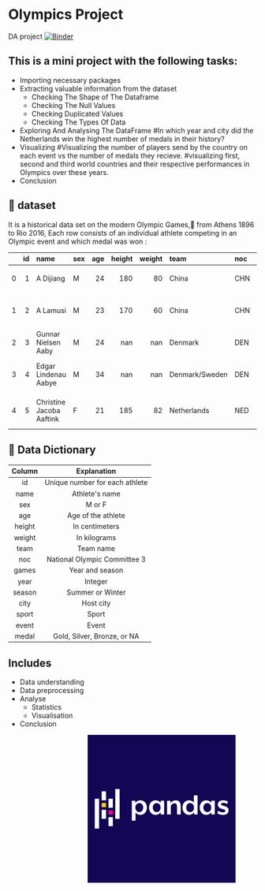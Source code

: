 # Olympics Project
DA project
[![Binder](https://mybinder.org/badge_logo.svg)](https://mybinder.org/v2/gh/Asma-Zahouani/Data-Analysis-main/master?labpath=index.ipynb)



## This is a mini project with the following tasks:
* Importing necessary packages
* Extracting valuable information from the dataset
  * Checking The Shape of The Dataframe
  * Checking The Null Values
  * Checking Duplicated Values
  * Checking The Types Of Data
* Exploring And Analysing The DataFrame
#In which year and city did the Netherlands win the highest number of medals in their history?
* Visualizing
#Visualizing the number of players send by the country on each event vs the number of medals they recieve.
#visualizing first, second and third world countries and their respective performances in Olympics over these years.
* Conclusion
  

## :file_folder: dataset
It is a historical data set on the modern Olympic Games,:date: from Athens  1896 to Rio 2016, Each row consists of an individual athlete competing in an Olympic event and which medal was won :

|    |   id | name                     | sex   |   age |   height |   weight | team           | noc   | games       |   year | season   | city      | sport         | event                            | medal   |
|---:|-----:|:-------------------------|:------|------:|---------:|---------:|:---------------|:------|:------------|-------:|:---------|:----------|:--------------|:---------------------------------|:--------|
|  0 |    1 | A Dijiang                | M     |    24 |      180 |       80 | China          | CHN   | 1992 Summer |   1992 | Summer   | Barcelona | Basketball    | Basketball Men's Basketball      | nan     |
|  1 |    2 | A Lamusi                 | M     |    23 |      170 |       60 | China          | CHN   | 2012 Summer |   2012 | Summer   | London    | Judo          | Judo Men's Extra-Lightweight     | nan     |
|  2 |    3 | Gunnar Nielsen Aaby      | M     |    24 |      nan |      nan | Denmark        | DEN   | 1920 Summer |   1920 | Summer   | Antwerpen | Football      | Football Men's Football          | nan     |
|  3 |    4 | Edgar Lindenau Aabye     | M     |    34 |      nan |      nan | Denmark/Sweden | DEN   | 1900 Summer |   1900 | Summer   | Paris     | Tug-Of-War    | Tug-Of-War Men's Tug-Of-War      | Gold    |
|  4 |    5 | Christine Jacoba Aaftink | F     |    21 |      185 |       82 | Netherlands    | NED   | 1988 Winter |   1988 | Winter   | Calgary   | Speed Skating | Speed Skating Women's 500 metres | nan     |

## :closed_book: Data Dictionary

|Column   |Explanation                   |
|:-------:|:----------------------------:|
|id       |Unique number for each athlete |
|name     |Athlete's name                 |
|sex      |M or F                         |
|age      |Age of the athlete                        |
|height   |In centimeters                 |
|weight   |In kilograms                   |
|team     |Team name                      |
|noc      |National Olympic Committee 3   |
|games    |Year and season                |
|year     |Integer                        |
|season   |Summer or Winter               |
|city     |Host city                      |
|sport    |Sport                          |
|event    |Event                          |
|medal    |Gold, Silver, Bronze, or NA    |



## Includes
* Data understanding
* Data preprocessing
* Analyse
  * Statistics
  * Visualisation
* Conclusion






<img src="images/pandas.png"
     alt="Markdown Monster icon"
     style=" width:fit-content !important;margin-left:32% !important;" />
